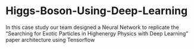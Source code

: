 # Higgs-Boson-Using-Deep-Learning

In this case study our team designed a Neural Network to replicate the “Searching for Exotic Particles in Highenergy
Physics with Deep Learning” paper architecture using Tensorflow
